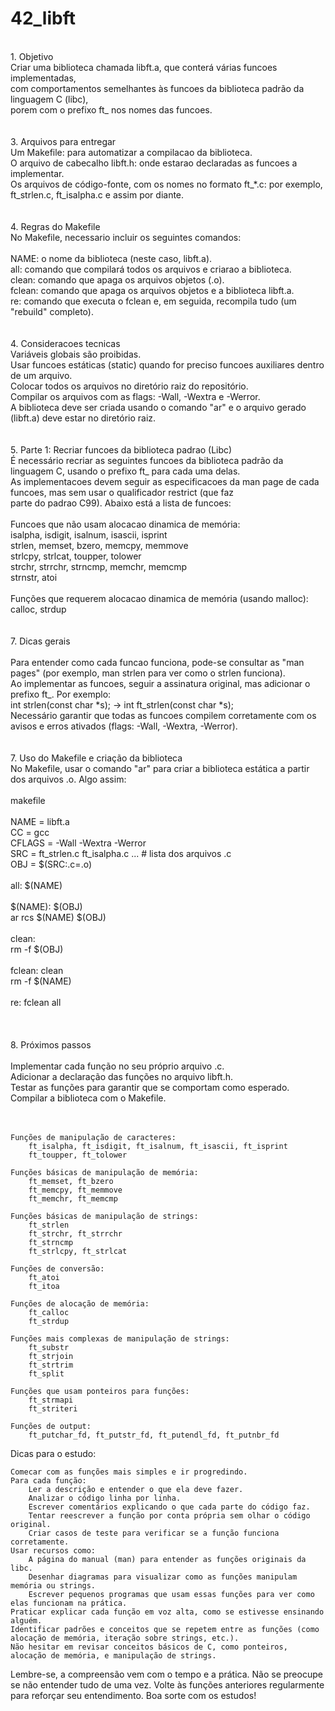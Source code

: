 # 42_libft
<br/>
1. Objetivo<br/>
Criar uma biblioteca chamada libft.a, que conterá várias funcoes implementadas,<br/>
com comportamentos semelhantes às funcoes da biblioteca padrão da linguagem C (libc),<br/>
porem com o prefixo ft_ nos nomes das funcoes.<br/>
<br/>
<br/>
3. Arquivos para entregar<br/>
    Um Makefile: para automatizar a compilacao da biblioteca.<br/>
    O arquivo de cabecalho libft.h: onde estarao declaradas as funcoes a implementar.<br/>
    Os arquivos de código-fonte, com os nomes no formato ft_*.c: por exemplo, ft_strlen.c, ft_isalpha.c e assim por diante.<br/>
<br/>
<br/>
4. Regras do Makefile<br/>
No Makefile, necessario incluir os seguintes comandos:<br/>
<br/>
    NAME: o nome da biblioteca (neste caso, libft.a).<br/>
    all: comando que compilará todos os arquivos e criarao a biblioteca.<br/>
    clean: comando que apaga os arquivos objetos (.o).<br/>
    fclean: comando que apaga os arquivos objetos e a biblioteca libft.a.<br/>
    re: comando que executa o fclean e, em seguida, recompila tudo (um "rebuild" completo).<br/>
<br/>
<br/>
4. Consideracoes tecnicas<br/>
    Variáveis globais são proibidas.<br/>
    Usar funcoes estáticas (static) quando for preciso funcoes auxiliares dentro de um arquivo.<br/>
    Colocar todos os arquivos no diretório raiz do repositório.<br/>
    Compilar os arquivos com as flags: -Wall, -Wextra e -Werror.<br/>
    A biblioteca deve ser criada usando o comando "ar" e o arquivo gerado (libft.a) deve estar no diretório raiz.<br/>
<br/>
<br/>
5. Parte 1: Recriar funcoes da biblioteca padrao (Libc)<br/>
É necessário recriar as seguintes funcoes da biblioteca padrão da linguagem C, usando o prefixo ft_ para cada uma delas.<br/>
As implementacoes devem seguir as especificacoes da man page de cada funcoes, mas sem usar o qualificador restrict (que faz<br/>
parte do padrao C99). Abaixo está a lista de funcoes:<br/>
<br/>
    Funcoes que não usam alocacao dinamica de memória:<br/>
        isalpha, isdigit, isalnum, isascii, isprint<br/>
        strlen, memset, bzero, memcpy, memmove<br/>
        strlcpy, strlcat, toupper, tolower<br/>
        strchr, strrchr, strncmp, memchr, memcmp<br/>
        strnstr, atoi<br/>
<br/>
    Funções que requerem alocacao dinamica de memória (usando malloc):<br/>
        calloc, strdup<br/>
<br/>
<br/>
7. Dicas gerais<br/>
<br/>
    Para entender como cada funcao funciona, pode-se consultar as "man pages" (por exemplo, man strlen para ver como o strlen funciona).<br/>
    Ao implementar as funcoes, seguir a assinatura original, mas adicionar o prefixo ft_. Por exemplo:<br/>
        int strlen(const char *s); → int ft_strlen(const char *s);<br/>
   Necessário garantir que todas as funcoes compilem corretamente com os avisos e erros ativados (flags: -Wall, -Wextra, -Werror).<br/>
<br/>
<br/>
7. Uso do Makefile e criação da biblioteca<br/>
No Makefile, usar o comando "ar" para criar a biblioteca estática a partir dos arquivos .o. Algo assim:<br/>
<br/>
makefile<br/>
<br/>
NAME = libft.a<br/>
CC = gcc<br/>
CFLAGS = -Wall -Wextra -Werror<br/>
SRC = ft_strlen.c ft_isalpha.c ... # lista dos arquivos .c<br/>
OBJ = $(SRC:.c=.o)<br/>
<br/>
all: $(NAME)<br/>
<br/>
$(NAME): $(OBJ)<br/>
	ar rcs $(NAME) $(OBJ)<br/>
<br/>
clean:<br/>
	rm -f $(OBJ)<br/>
 <br/>
fclean: clean<br/>
	rm -f $(NAME)<br/>
<br/>
re: fclean all<br/>
<br/>
<br/>
<br/>
8. Próximos passos<br/>
<br/>
    Implementar cada função no seu próprio arquivo .c.<br/>
    Adicionar a declaração das funções no arquivo libft.h.<br/>
    Testar as funções para garantir que se comportam como esperado.<br/>
    Compilar a biblioteca com o Makefile.<br/>
    <br/>
    <br/>
    
    Funções de manipulação de caracteres:
        ft_isalpha, ft_isdigit, ft_isalnum, ft_isascii, ft_isprint
        ft_toupper, ft_tolower
        
    Funções básicas de manipulação de memória:
        ft_memset, ft_bzero
        ft_memcpy, ft_memmove
        ft_memchr, ft_memcmp
        
    Funções básicas de manipulação de strings:
        ft_strlen
        ft_strchr, ft_strrchr
        ft_strncmp
        ft_strlcpy, ft_strlcat
        
    Funções de conversão:
        ft_atoi
        ft_itoa
        
    Funções de alocação de memória:
        ft_calloc
        ft_strdup
        
    Funções mais complexas de manipulação de strings:
        ft_substr
        ft_strjoin
        ft_strtrim
        ft_split
        
    Funções que usam ponteiros para funções:
        ft_strmapi
        ft_striteri
        
    Funções de output:
        ft_putchar_fd, ft_putstr_fd, ft_putendl_fd, ft_putnbr_fd

Dicas para o estudo:

    Comecar com as funções mais simples e ir progredindo.
    Para cada função:
        Ler a descrição e entender o que ela deve fazer.
        Analizar o código linha por linha.
        Escrever comentários explicando o que cada parte do código faz.
        Tentar reescrever a função por conta própria sem olhar o código original.
        Criar casos de teste para verificar se a função funciona corretamente.
    Usar recursos como:
        A página do manual (man) para entender as funções originais da libc.
        Desenhar diagramas para visualizar como as funções manipulam memória ou strings.
        Escrever pequenos programas que usam essas funções para ver como elas funcionam na prática.
    Praticar explicar cada função em voz alta, como se estivesse ensinando alguém.
    Identificar padrões e conceitos que se repetem entre as funções (como alocação de memória, iteração sobre strings, etc.).
    Não hesitar em revisar conceitos básicos de C, como ponteiros, alocação de memória, e manipulação de strings.

Lembre-se, a compreensão vem com o tempo e a prática. 
Não se preocupe se não entender tudo de uma vez. Volte às funções anteriores regularmente para reforçar seu entendimento.
Boa sorte com os estudos!
